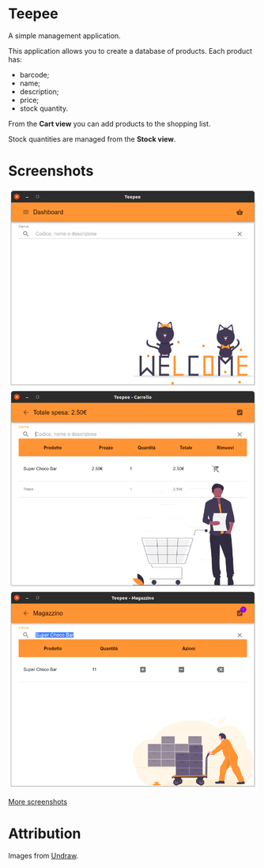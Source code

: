 # Teepee

A simple management application.

This application allows you to create a database of products. Each product has:

- barcode;
- name;
- description;
- price;
- stock quantity.

From the **Cart view** you can add products to the shopping list.

Stock quantities are managed from the **Stock view**.

# Screenshots

![Welcome](https://raw.githubusercontent.com/mastro-elfo/teepee/master/screenshots/welcome.png)
![Cart](https://raw.githubusercontent.com/mastro-elfo/teepee/master/screenshots/cart.png)
![Stock](https://raw.githubusercontent.com/mastro-elfo/teepee/master/screenshots/stock.png)

[More screenshots](https://github.com/mastro-elfo/teepee/tree/master/screenshots)

# Attribution

Images from [Undraw](https://undraw.co).

